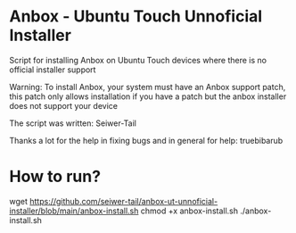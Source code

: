 # Anbox - Ubuntu Touch Unnoficial Installer
Script for installing Anbox on Ubuntu Touch devices where there is no official installer support


Warning: To install Anbox, your system must have an Anbox support patch, this patch only allows installation if you have a patch but the anbox installer does not support your device



The script was written: Seiwer-Tail

Thanks a lot for the help in fixing bugs and in general for help: truebibarub


# How to run?

wget https://github.com/seiwer-tail/anbox-ut-unnoficial-installer/blob/main/anbox-install.sh
chmod +x anbox-install.sh
./anbox-install.sh

